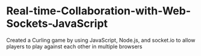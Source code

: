 # Real-time-Collaboration-with-Web-Sockets-JavaScript
Created a Curling game by using JavaScript, Node.js, and socket.io to allow players to play against each other in multiple browsers 
